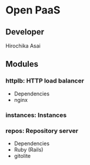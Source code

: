 # Open PaaS

## Developer
Hirochika Asai

## Modules

### httplb: HTTP load balancer
- Dependencies
 - nginx

### instances: Instances

### repos: Repository server
- Dependencies
 - Ruby (Rails)
 - gitolite
